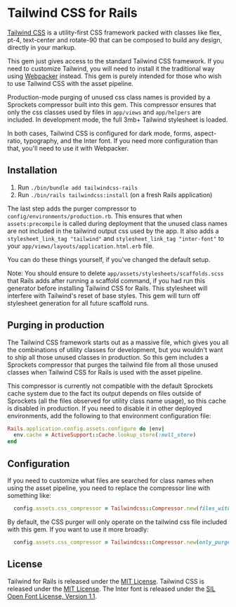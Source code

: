# Tailwind CSS for Rails

[Tailwind CSS](https://tailwindcss.com) is a utility-first CSS framework packed with classes like flex, pt-4, text-center and rotate-90 that can be composed to build any design, directly in your markup.

This gem just gives access to the standard Tailwind CSS framework. If you need to customize Tailwind, you will need to install it the traditional way using [Webpacker](https://github.com/rails/webpacker) instead. This gem is purely intended for those who wish to use Tailwind CSS with the asset pipeline.

Production-mode purging of unused css class names is provided by a Sprockets compressor built into this gem. This compressor ensures that only the css classes used by files in `app/views` and `app/helpers` are included. In development mode, the full 3mb+ Tailwind stylesheet is loaded.

In both cases, Tailwind CSS is configured for dark mode, forms, aspect-ratio, typography, and the Inter font. If you need more configuration than that, you'll need to use it with Webpacker.


## Installation

1. Run `./bin/bundle add tailwindcss-rails`
2. Run `./bin/rails tailwindcss:install` (on a fresh Rails application)

The last step adds the purger compressor to `config/environments/production.rb`. This ensures that when `assets:precompile` is called during deployment that the unused class names are not included in the tailwind output css used by the app. It also adds a `stylesheet_link_tag "tailwind"` and `stylesheet_link_tag "inter-font"` to your `app/views/layouts/application.html.erb` file.

You can do these things yourself, if you've changed the default setup.

Note: You should ensure to delete `app/assets/stylesheets/scaffolds.scss` that Rails adds after running a scaffold command, if you had run this generator before installing Tailwind CSS for Rails. This stylesheet will interfere with Tailwind's reset of base styles. This gem will turn off stylesheet generation for all future scaffold runs.


## Purging in production

The Tailwind CSS framework starts out as a massive file, which gives you all the combinations of utility classes for development, but you wouldn't want to ship all those unused classes in production. So this gem includes a Sprockets compressor that purges the tailwind file from all those unused classes when Tailwind CSS for Rails is used with the asset pipeline.

This compressor is currently not compatible with the default Sprockets cache system due to the fact its output depends on files outside of Sprockets (all the files observed for utility class name usage), so this cache is disabled in production. If you need to disable it in other deployed environments, add the following to that environment configuration file:

```ruby
Rails.application.config.assets.configure do |env|
  env.cache = ActiveSupport::Cache.lookup_store(:null_store)
end
```


## Configuration

If you need to customize what files are searched for class names when using the asset pipeline, you need to replace the compressor line with something like:

```ruby
  config.assets.css_compressor = Tailwindcss::Compressor.new(files_with_class_names: Rails.root.glob("app/somewhere/**/*.*"))
```

By default, the CSS purger will only operate on the tailwind css file included with this gem. If you want to use it more broadly:

```ruby
  config.assets.css_compressor = Tailwindcss::Compressor.new(only_purge: %w[ tailwind and_my_other_css_file ])
```


## License

Tailwind for Rails is released under the [MIT License](https://opensource.org/licenses/MIT).
Tailwind CSS is released under the [MIT License](https://opensource.org/licenses/MIT).
The Inter font is released under the [SIL Open Font License, Version 1.1](https://github.com/rsms/inter/blob/master/LICENSE.txt).

